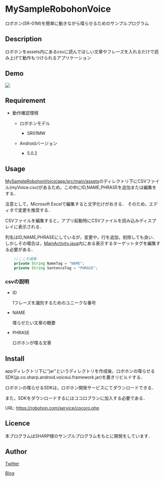 # MySampleRobohonVoice
ロボホン(SR-01M)を簡単に動きながら喋らせるためのサンプルプログラム

## Description
ロボホンをassets内にあるcsvに読んでほしい文章やフレーズを入れるだけで読み上げて動作もつけられるアプリケーション

## Demo
[![](https://img.youtube.com/vi/4iOCr8tiFCE/0.jpg)](https://www.youtube.com/watch?v=4iOCr8tiFCE)

## Requirement
* 動作確認環境

    * ロボホンモデル
    
        * SR01MW
    
    * Androidバージョン
        
        * 5.0.2

## Usage
[MySampleRobohonVoice/app/src/main/assets](https://github.com/Momijinn/MySampleRobohonVoice/blob/master/app/src/main/assets/myVoice.csv)のディレクトリ下にCSVファイル(myVoice.csv)があるため，この中にID,NAME,PHRASEを追加または編集をする．

注意として，Microsoft Excelで編集すると文字化けがおきる．
そのため，エディタで変更を推奨する．

CSVファイルを編集すると，アプリ起動時にCSVファイルを読み込みディスプレイに表示される．

列名はID,NAME,PHRASEにしているが，変更や，行を追加，削除しても良い．
しかしその場合は，[MainActivity.java](https://github.com/Momijinn/MySampleRobohonVoice/blob/master/app/src/main/java/com/example/kananote/mysamplerobohonvoice/MainActivity.java)内にある表示するターゲットタグを編集する必要がある．
```java
    //ここを編集
    private String NameTag = "NAME";
    private String SentenceTag = "PHRASE";
```

### csvの説明
* ID
    
    1フレーズを識別するためのユニークな番号

* NAME
    
    喋らせたい文章の概要
    
* PHRASE

    ロボホンが喋る文章


## Install
appディレクトリ下に"jar"というディレクトリを作成後，ロボホンの喋らせるSDK(jp.co.sharp.android.voiceui.framework.jar)を置きリビルドする．

ロボホンの喋らせるSDKは，ロボホン開発サービスにてダウンロードできる．

また，SDKをダウンロードするにはココロプランに加入する必要である．

URL: https://robohon.com/service/cocoro.php

## Licence

本プログラムはSHARP様のサンプルプログラムをもとに開発をしています．

## Author
[Twitter](https://twitter.com/momijinn_aka)

[Blog](http://www.autumn-color.com/)